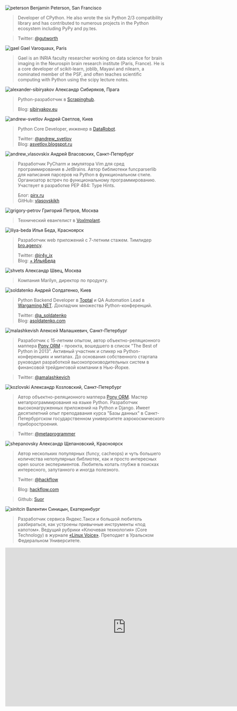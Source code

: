 <a name="benjamin-peterson"></a>![peterson](http://dropbucket.ru/peterson) Benjamin Peterson, San Francisco

> Developer of CPython. He also wrote the six Python 2/3 compatibility library and has contributed to numerous
projects in the Python ecosystem including PyPy and py.tes.

> Twitter: [@gutworth](https://twitter.com/gutworth)  

<a name="gael"></a>![gael](http://dropbucket.ru/gael) Gael Varoquaux, Paris

> Gael is an INRIA faculty researcher working on data science for brain imaging in the Neurospin brain research institute (Paris, France). He is a core developer of scikit-learn, joblib, Mayavi and nilearn, a nominated member of the PSF, and often teaches scientific computing with Python using the scipy lecture notes.

<a name="alexander-sibiryakov"></a>![alexander-sibiryakov](http://dropbucket.ru/sibiryakov) Александр Сибиряков, Прага

> Python-разработчик в [Scrapinghub](http://scrapinghub.com).
>
> Blog: [sibiryakov.eu](http://sibiryakov.eu)

<a name="andrew-svetlov"></a>![andrew-svetlov](http://dropbucket.ru/pyconru/svetlov) Андрей Светлов, Киев

> Python Core Developer, инженер в [DataRobot](http://www.datarobot.com).
>
> Twitter: [@andrew_svetlov](https://twitter.com/andrew_svetlov)  
> Blog: [asvetlov.blogspot.ru](http://asvetlov.blogspot.ru/)

<a name="andrew_vlasovskix"></a>![andrew_vlasovskix](http://dropbucket.ru/pycon/vlasovskii) Андрей Власовских, Санкт-Петербург

> Разработчик PyCharm и эмулятора Vim для сред программирования в JetBrains. Автор библиотеки funcparserlib для написания парсеров на Python в функциональном стиле. Организатор встреч по функциональному программированию. Участвует в разработке PEP 484: Type Hints.
>
> Блог: [pirx.ru](http://pirx.ru/)  
> GitHub: [vlasovskikh](https://github.com/vlasovskikh)

<a name="grigory-petrov"></a>![grigory-petrov](http://dropbucket.ru/petrov) Григорий Петров, Москва

> Технический евангелист в [VoxImplant](http://voximplant.com). 

<a name="iliya-beda"></a>![iliya-beda](http://dropbucket.ru/beda) Илья Беда, Красноярск

> Разработчик web приложений с 7-летним стажем. Тимлидер [bro.agency](http://bro.agency).
>
> Twitter: [@ir4y_ix](https://twitter.com/ir4y_ix)  
> Blog: [+ ИльяБеда](https://plus.google.com/+ИльяБеда/posts)

<a name="shvets"></a>![shvets](http://dropbucket.ru/shvets) Александр Швец, Москва

> Компания Marilyn, директор по продукту.

<a name="soldatenko"></a>![soldatenko](http://dropbucket.ru/soldatenko) Андрей Солдатенко, Киев

> Python Backend Developer в [Toptal](http://www.toptal.com/#connect-fantastic-computer-engineers) и QA Automation Lead в [Wargaming.NET](http://ru.wargaming.net). Докладчик множества Python-конференций. 
>
> Twitter: [@a_soldatenko](https://twitter.com/a_soldatenko)  
> Blog: [asoldatenko.com](http://asoldatenko.com)

<a name="malashkevish"></a>![malashkevish](http://dropbucket.ru/pyconru/malashkevich) Алексей Малашкевич, Санкт-Петербург

> Разработчик с 15-летним опытом, автор объектно-реляционного маппера [Pony ORM](http://ponyorm.com/) - проекта, вошедшего в список "The Best of Python in 2013". Активный участник и спикер на Python-конференциях и митапах. До основания собственного стартапа руководил разработкой высокопроизводительных систем в финансовой трейдинговой компании в Нью-Йорке.

> Twitter: [@amalashkevich](https://twitter.com/amalashkevich) 

<a name="kozlovski"></a>![kozlovski](http://dropbucket.ru/kozlovski) Александр Козловский, Санкт-Петербург

> Автор объектно-реляционного маппера [Pony ORM](http://ponyorm.com/). Мастер метапрограммирования на языке Python. Разработчик высоконагруженных приложений на Python и Django. Имеет десятилетний опыт преподавания курса "Базы данных" в Санкт-Петербургском государственном университете аэрокосмического приборостроения.

> Twitter: [@metaprogrammer](https://twitter.com/metaprogrammer) 

<a name="shepanovsky"></a>![shepanovsky](http://dropbucket.ru/pyconru/shepanovsky) Александр Щепановский, Красноярск

> Автор нескольких популярных (funcy, cacheops) и чуть большего количества непопулярных  библиотек, как и просто интересных open source экспериментов. Любитель копать глубже в поисках интересного, запутанного и иногда полезного.
>
> Twitter: [@hackflow](https://twitter.com/hackflow) 

> Blog: [hackflow.com](http://hackflow.com/)

> Github: [Suor](https://github.com/Suor)

<a name="sinitcin"></a>![sinitcin](http://dropbucket.ru/sinitcin) Валентин Синицын, Екатеринбург

> Разработчик сервиса Яндекс.Такси и большой любитель разбираться, как устроены привычные инструменты «под капотом». Ведущий рубрики «Ключевая технология» (Core Technology) в журнале [«Linux Voice»](http://www.linuxvoice.com). Преподает в Уральском Федеральном Университете.

<iframe src="https://docs.google.com/forms/d/1OfDY1kYP0sMWVn_Tux7EMJJK2mmTNQo8o7kvbr3VLA0/viewform?embedded=true" width="760" height="500" frameborder="0" marginheight="0" marginwidth="0">Загрузка...</iframe>

